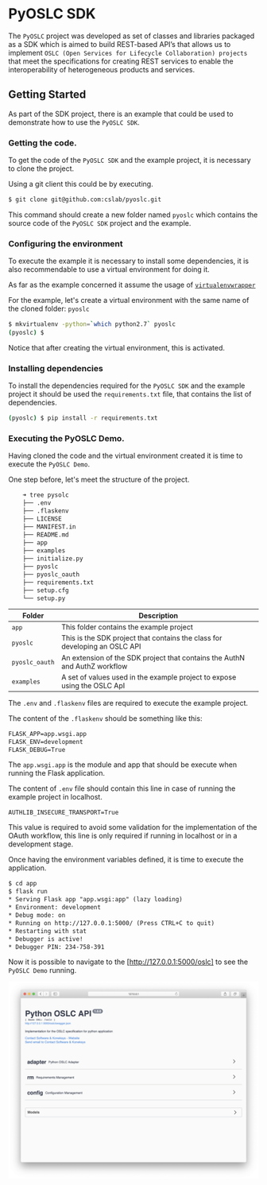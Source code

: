 # PyOSLC SDK

The `PyOSLC` project was developed as set of classes and libraries 
packaged as a SDK which is aimed to build REST-based API’s that allows us 
to implement `OSLC (Open Services for Lifecycle Collaboration) projects`
that meet the specifications for creating REST services to enable 
the interoperability of heterogeneous products and services.

## Getting Started

As part of the SDK project, there is an example that could be used to
demonstrate how to use the `PyOSLC SDK`.

### Getting the code.
To get the code of the `PyOSLC SDK` and the example project, it is necessary
to clone the project.

Using a git client this could be by executing.

```bash
$ git clone git@github.com:cslab/pyoslc.git
```

This command should create a new folder named `pyoslc` which contains the 
source code of the `PyOSLC SDK` project and the example.

### Configuring the environment
To execute the example it is necessary to install some dependencies,
it is also recommendable to use a virtual environment for doing it.

As far as the example concerned it assume the usage of 
[`virtualenvwrapper`](https://virtualenvwrapper.readthedocs.io/en/latest/)

For the example, let's create a virtual environment with the same name of 
the cloned folder: `pyoslc`

```bash
$ mkvirtualenv -python=`which python2.7` pyoslc
(pyoslc) $
```

Notice that after creating the virtual environment, this is activated.

### Installing dependencies
To install the dependencies required for the `PyOSLC SDK` and the example project
it should be used the `requirements.txt` file, that contains the list of 
dependencies.

```bash
(pyoslc) $ pip install -r requirements.txt
```

### Executing the PyOSLC Demo.
Having cloned the code and the virtual environment created it is time to execute
the `PyOSLC Demo`.

One step before, let's meet the structure of the project.

```
    ➜ tree pysolc
    ├── .env
    ├── .flaskenv
    ├── LICENSE
    ├── MANIFEST.in
    ├── README.md
    ├── app
    ├── examples
    ├── initialize.py
    ├── pyoslc
    ├── pyoslc_oauth
    ├── requirements.txt
    ├── setup.cfg
    └── setup.py 
```

| Folder          | Description                              |
| --------------- | ---------------------------------------- |
| `app`           | This folder contains the example project |
| `pyoslc`        | This is the SDK project that contains the class for developing an OSLC API |
| `pyoslc_oauth`  | An extension of the SDK project that contains the AuthN and AuthZ workflow |
| `examples`      | A set of values used in the example project to expose using the OSLC ApI   |

The `.env` and `.flaskenv` files are required to execute the example
project.

The content of the `.flaskenv` should be something like this:

```properties
FLASK_APP=app.wsgi.app
FLASK_ENV=development
FLASK_DEBUG=True
``` 

The `app.wsgi.app` is the module and app that should be execute when running
the Flask application.

The content of `.env` file should contain this line in case of running the
example project in localhost.

```properties
AUTHLIB_INSECURE_TRANSPORT=True
```

This value is required to avoid some validation for the implementation of 
the OAuth workflow, this line is only required if running in localhost or
in a development stage.

Once having the environment variables defined, it is time to execute the
application.

```shell script
$ cd app
$ flask run
* Serving Flask app "app.wsgi:app" (lazy loading)
* Environment: development
* Debug mode: on
* Running on http://127.0.0.1:5000/ (Press CTRL+C to quit)
* Restarting with stat
* Debugger is active!
* Debugger PIN: 234-758-391
```

Now it is possible to navigate to the [http://127.0.0.1:5000/oslc] 
to see the `PyOSLC Demo` running.

![PyOSLC Demo](docs/source/_static/02.png "PyOSLC Demo")